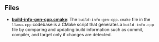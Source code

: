 
## Files
- **[build-info-gen-cpp.cmake](cmake/build-info-gen-cpp.cmake.driver.md)**: The `build-info-gen-cpp.cmake` file in the `llama.cpp` codebase is a CMake script that generates a `build-info.cpp` file by comparing and updating build information such as commit, compiler, and target only if changes are detected.
